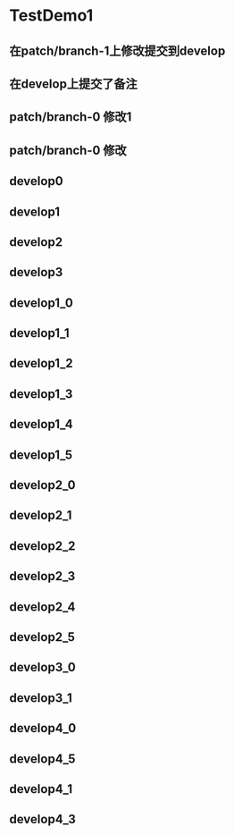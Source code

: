 # TestDemo1
## 在patch/branch-1上修改提交到develop
## 在develop上提交了备注
## patch/branch-0 修改1
## patch/branch-0 修改
## develop0
## develop1
## develop2
## develop3
## develop1_0
## develop1_1
## develop1_2
## develop1_3
## develop1_4
## develop1_5
## develop2_0
## develop2_1
## develop2_2
## develop2_3
## develop2_4
## develop2_5
## develop3_0
## develop3_1


## develop4_0
## develop4_5
## develop4_1
## develop4_3


